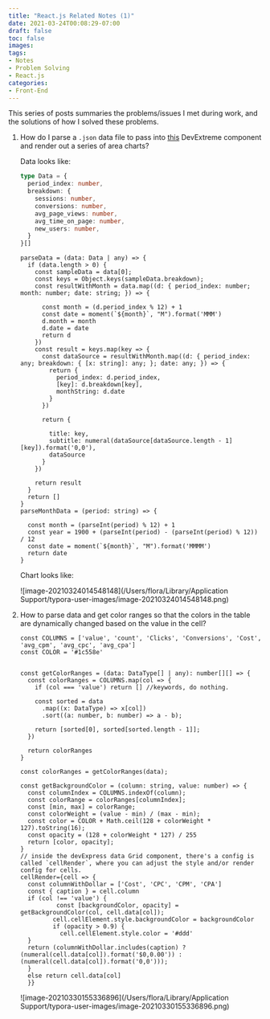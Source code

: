 ```yaml
---
title: "React.js Related Notes (1)"
date: 2021-03-24T00:08:29-07:00
draft: false
toc: false
images:
tags:
- Notes
- Problem Solving
- React.js
categories:	
- Front-End
---
```


This series of posts summaries the problems/issues I met during work, and the solutions of how I solved these problems. 

1. How do I parse a `.json` data file to pass into [this](https://js.devexpress.com/Demos/WidgetsGallery/Demo/Charts/Area/React/Light/) DevExtreme component and render out a series of area charts?

   Data looks like:

   ```typescript
   type Data = {
     period_index: number,
     breakdown: {
       sessions: number,
       conversions: number,
       avg_page_views: number,
       avg_time_on_page: number,
       new_users: number,
     }
   }[]
   ```

   ```react
   parseData = (data: Data | any) => {
     if (data.length > 0) {
       const sampleData = data[0];
       const keys = Object.keys(sampleData.breakdown);
       const resultWithMonth = data.map((d: { period_index: number; month: number; date: string; }) => {
   
         const month = (d.period_index % 12) + 1
         const date = moment(`${month}`, "M").format('MMM')
         d.month = month
         d.date = date
         return d
       })
       const result = keys.map(key => {
         const dataSource = resultWithMonth.map((d: { period_index: any; breakdown: { [x: string]: any; }; date: any; }) => {
           return {
             period_index: d.period_index,
             [key]: d.breakdown[key],
             monthString: d.date
           }
         })
   
         return {
   
           title: key,
           subtitle: numeral(dataSource[dataSource.length - 1][key]).format('0,0'),
           dataSource
         }
       })
   
       return result
     }
     return []
   }
   parseMonthData = (period: string) => {
   
     const month = (parseInt(period) % 12) + 1
     const year = 1900 + (parseInt(period) - (parseInt(period) % 12)) / 12
     const date = moment(`${month}`, "M").format('MMMM')
     return date
   }
   ```

   Chart looks like:

   ![image-20210324014548148](/Users/flora/Library/Application Support/typora-user-images/image-20210324014548148.png)

2. How to parse data and get color ranges so that the colors in the table are dynamically changed based on the value in the cell?

   ```react
   const COLUMNS = ['value', 'count', 'Clicks', 'Conversions', 'Cost', 'avg_cpm', 'avg_cpc', 'avg_cpa']
   const COLOR = '#1c558e'
   
   
   const getColorRanges = (data: DataType[] | any): number[][] => {
     const colorRanges = COLUMNS.map(col => {
       if (col === 'value') return [] //keywords, do nothing. 
   
       const sorted = data
         .map((x: DataType) => x[col])
         .sort((a: number, b: number) => a - b);
   
       return [sorted[0], sorted[sorted.length - 1]];
     })
   
     return colorRanges
   }
   
   const colorRanges = getColorRanges(data);
   
   const getBackgroundColor = (column: string, value: number) => {
     const columnIndex = COLUMNS.indexOf(column);
     const colorRange = colorRanges[columnIndex];
     const [min, max] = colorRange;
     const colorWeight = (value - min) / (max - min);
     const color = COLOR + Math.ceil(128 + colorWeight * 127).toString(16);
     const opacity = (128 + colorWeight * 127) / 255
     return [color, opacity];
   }
   // inside the devExpress data Grid component, there's a config is called `cellRender`, where you can adjust the style and/or render config for cells.
   cellRender={cell => {
     const columnWithDollar = ['Cost', 'CPC', 'CPM', 'CPA']
     const { caption } = cell.column
     if (col !== 'value') {
    		 const [backgroundColor, opacity] = getBackgroundColor(col, cell.data[col]);
     		cell.cellElement.style.backgroundColor = backgroundColor
     		if (opacity > 0.9) {
     		  cell.cellElement.style.color = '#ddd'
     }
     return (columnWithDollar.includes(caption) ? 		(numeral(cell.data[col]).format('$0,0.00')) : (numeral(cell.data[col]).format('0,0')));
     }
     else return cell.data[col]
     }}
   ```

   

   ![image-20210330155336896](/Users/flora/Library/Application Support/typora-user-images/image-20210330155336896.png)